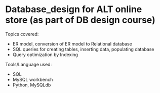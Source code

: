 # Database_design for ALT online store (as part of DB design course)
Topics covered:
- ER model, conversion of ER model to Relational database
- SQL queries for creating tables, inserting data, populating database
- Query optimization by Indexing

Tools/Language used:
- SQL
- MySQL workbench
- Python, MySQLdb
